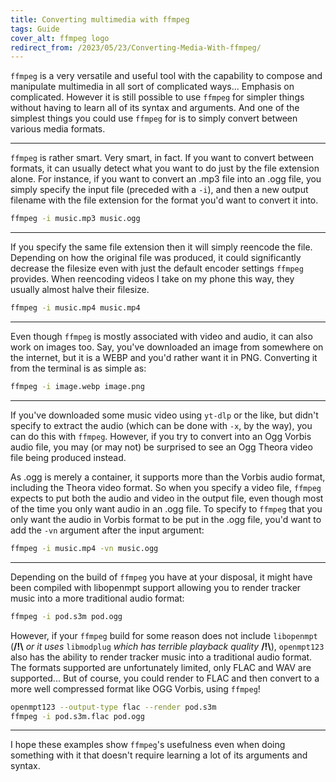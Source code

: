 ```yaml
---
title: Converting multimedia with ffmpeg
tags: Guide
cover_alt: ffmpeg logo
redirect_from: /2023/05/23/Converting-Media-With-ffmpeg/
---
```


`ffmpeg` is a very versatile and useful tool with the capability to compose and manipulate multimedia in all sort of complicated ways... Emphasis on complicated. However it is still possible to use `ffmpeg` for simpler things without having to learn all of its syntax and arguments. And one of the simplest things you could use `ffmpeg` for is to simply convert between various media formats.

<!--more-->

---

`ffmpeg` is rather smart. Very smart, in fact. If you want to convert between formats, it can usually detect what you want to do just by the file extension alone. For instance, if you want to convert an .mp3 file into an .ogg file, you simply specify the input file (preceded with a `-i`), and then a new output filename with the file extension for the format you'd want to convert it into.

```bash
ffmpeg -i music.mp3 music.ogg
```

---

If you specify the same file extension then it will simply reencode the file. Depending on how the original file was produced, it could significantly decrease the filesize even with just the default encoder settings `ffmpeg` provides. When reencoding videos I take on my phone this way, they usually almost halve their filesize.

```bash
ffmpeg -i music.mp4 music.mp4
```

---

Even though `ffmpeg` is mostly associated with video and audio, it can also work on images too. Say, you've downloaded an image from somewhere on the internet, but it is a WEBP and you'd rather want it in PNG. Converting it from the terminal is as simple as:

```bash
ffmpeg -i image.webp image.png
```

---

If you've downloaded some music video using `yt-dlp` or the like, but didn't specify to extract the audio (which can be done with `-x`, by the way), you can do this with `ffmpeg`. However, if you try to convert into an Ogg Vorbis audio file, you may (or may not) be surprised to see an Ogg Theora video file being produced instead.

As .ogg is merely a container, it supports more than the Vorbis audio format, including the Theora video format. So when you specify a video file, `ffmpeg` expects to put both the audio and video in the output file, even though most of the time you only want audio in an .ogg file. To specify to `ffmpeg` that you only want the audio in Vorbis format to be put in the .ogg file, you'd want to add the `-vn` argument after the input argument:

```bash
ffmpeg -i music.mp4 -vn music.ogg
```

---

Depending on the build of `ffmpeg` you have at your disposal, it might have been compiled with libopenmpt support allowing you to render tracker music into a more traditional audio format:

```bash
ffmpeg -i pod.s3m pod.ogg
```

However, if your `ffmpeg` build for some reason does not include `libopenmpt` (**/!\\** *or it uses* `libmodplug` *which has terrible playback quality* **/!\\**), `openmpt123` also has the ability to render tracker music into a traditional audio format. The formats supported are unfortunately limited, only FLAC and WAV are supported... But of course, you could render to FLAC and then convert to a more well compressed format like OGG Vorbis, using `ffmpeg`!

```bash
openmpt123 --output-type flac --render pod.s3m
ffmpeg -i pod.s3m.flac pod.ogg
```

---

I hope these examples show `ffmpeg`'s usefulness even when doing something with it that doesn't require learning a lot of its arguments and syntax.
